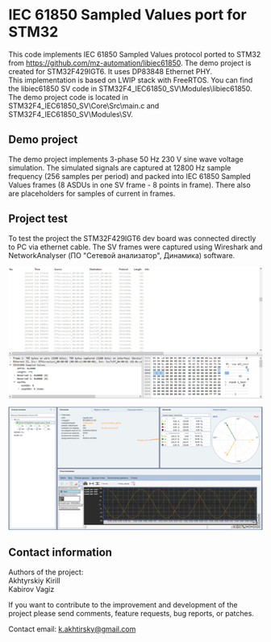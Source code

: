 # IEC 61850 Sampled Values port for STM32

This code implements IEC 61850 Sampled Values protocol ported to STM32 from https://github.com/mz-automation/libiec61850.
The demo project is created for STM32F429IGT6. It uses DP83848 Ethernet PHY.  
This implementation is based on LWIP stack with FreeRTOS. You can find the libiec61850 SV code in STM32F4_IEC61850_SV\Modules\libiec61850.  
The demo project code is located in STM32F4_IEC61850_SV\Core\Src\main.c and STM32F4_IEC61850_SV\Modules\SV.

## Demo project

The demo project implements 3-phase 50 Hz 230 V sine wave voltage simulation. The simulated signals are captured at 12800 Hz sample frequency 
(256 samples per period) and packed into IEC 61850 Sampled Values frames (8 ASDUs in one SV frame - 8 points in frame). There also are placeholders
for samples of current in frames.

## Project test

To test the project the STM32F429IGT6 dev board was connected directly to PC via ethernet cable. The SV frames were captured using Wireshark and
NetworkAnalyser (ПО "Сетевой анализатор", Динамика) software. 

![Screenshot](https://github.com/AkhtyrskiyKirill/STM32F4-IEC61850-SV/blob/main/imgs/SV_Wireshark.png)  

![Screenshot](https://github.com/AkhtyrskiyKirill/STM32F4-IEC61850-SV/blob/main/imgs/SV_frames_Info.png)

## Contact information

Authors of the project:  
Akhtyrskiy Kirill  
Kabirov Vagiz  

If you want to contribute to the improvement and development of the project please 
send comments, feature requests, bug reports, or patches.

Contact email: k.akhtirsky@gmail.com
